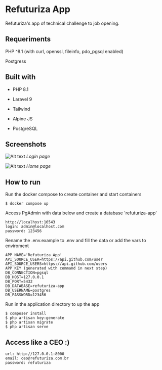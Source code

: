 # Refuturiza App

Refuturiza's app of technical challenge to job opening.

## Requeriments

PHP ^8.1 (with curl, openssl, fileinfo, pdo_pgsql enabled)

Postgress

## Built with

* PHP 8.1 

* Laravel 9

* Tailwind

* Alpine JS

* PostgreSQL

## Screenshots

![Alt text](https:/julix.me/img/github/login.png "Login page")
*Login page*

![Alt text](https:/julix.me/img/github/home.png "Home page")
*Home page*

## How to run

 Run the docker compose to create container and start containers

```
$ docker compose up
```
Access PgAdmin with data below and create a database 'refuturiza-app'

```
http://localhost:16543
login: admin@localhost.com
password: 123456
```

Rename the .env.example to .env and fill the data or add the vars to enviroment

```
APP_NAME='Refuturiza App'
API_SOURCE_USER=https://api.github.com/user
API_SOURCE_USERS=https://api.github.com/users
APP_KEY (generated with command in next step)
DB_CONNECTION=pgsql
DB_HOST=127.0.0.1
DB_PORT=5432
DB_DATABASE=refuturiza-app
DB_USERNAME=postgres
DB_PASSWORD=123456
```
 

Run in the application directory to up the app

```
$ composer install
$ php artisan key:generate
$ php artisan migrate
$ php artisan serve
```

## Access like a CEO :)

```
url: http://127.0.0.1:8000
email: ceo@refuturiza.com.br
password: refuturiza  
```
